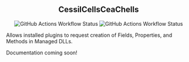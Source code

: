 <div align="center">

## CessilCellsCeaChells
![GitHub Actions Workflow Status](https://img.shields.io/github/actions/workflow/status/wwwDayDream/CessilCellsCeaChells/release.yml?style=plastic&label=release)
![GitHub Actions Workflow Status](https://img.shields.io/github/actions/workflow/status/wwwDayDream/CessilCellsCeaChells/build.yml?style=plastic)
</div>

Allows installed plugins to request creation of Fields, Properties, and Methods in Managed DLLs.

Documentation coming soon!